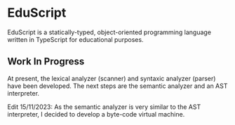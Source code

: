 # EduScript
EduScript is a statically-typed, object-oriented programming language written in TypeScript for educational purposes.

## Work In Progress
At present, the lexical analyzer (scanner) and syntaxic analyzer (parser) have been developed. The next steps are the semantic analyzer and an AST interpreter.

Edit 15/11/2023: As the semantic analyzer is very similar to the AST interpreter, I decided to develop a byte-code virtual machine.
